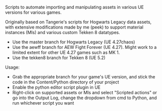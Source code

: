 Scripts to automate importing and manipulating assets in various UE versions for various games.

Originally based on Tangerie's scripts for Hogwarts Legacy data assets, with extensive modifications made by me (peek) to support material instances (MIs) and various custom Tekken 8 datatypes.

 - Use the master branch for Hogwarts Legacy (UE 4.27chaos)
 - Use the aewff branch for AEW Fight Forever (UE 4.27).  Might work to a limited extent for other UE 4.27 games such as MK 1.
 - Use the tekken8 branch for Tekken 8 (UE 5.2)

Usage:
 - Grab the appropriate branch for your game's UE version, and stick the code in the Content/Python directory of your project
 - Enable the python editor script plugin in UE
 - Right-click on supported assets or MIs and select "Scripted actions" or go into the Output Log, change the dropdown from cmd to Python, and run whichever script you want

